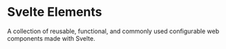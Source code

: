 # Svelte Elements

A collection of reusable, functional, and commonly used configurable web components made with Svelte.
